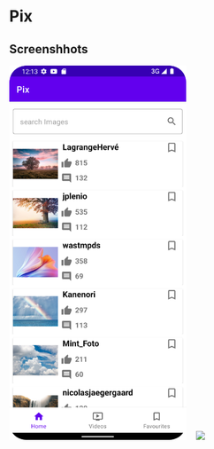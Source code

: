 # Pix

## Screenshhots
<img src="/screenshots/1.png" width="320">&emsp;
<img src="/screenshots/detail.png" width="260">
